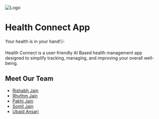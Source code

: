 ![Logo](https://i.ibb.co/Gn8R3V8/Logo.png)


# Health Connect App

Your health is in your hand!🩺

Health Connect is a user-friendly AI Based health management app designed to simplify tracking, managing, and improving your overall well-being.


## Meet Our Team

- [Rishabh Jain](https://github.com/Rishh2005)
- [Rhythm Jain](https://github.com/Rhythm2125)
- [Pakhi Jain](https://github.com/Pakhijain05)
- [Somil Jain](https://github.com/Rhythm2125)
- [Ubaid Ansari](https://github.com/Codngwthubaid)

